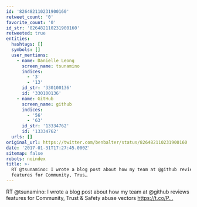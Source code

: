 ```yaml
---
id: '826482110231900160'
retweet_count: '0'
favorite_count: '0'
id_str: '826482110231900160'
retweeted: true
entities:
  hashtags: []
  symbols: []
  user_mentions:
    - name: Danielle Leong
      screen_name: tsunamino
      indices:
        - '3'
        - '13'
      id_str: '330100136'
      id: '330100136'
    - name: GitHub
      screen_name: github
      indices:
        - '56'
        - '63'
      id_str: '13334762'
      id: '13334762'
  urls: []
original_url: https://twitter.com/benbalter/status/826482110231900160
date: '2017-01-31T17:27:45.000Z'
sitemap: false
robots: noindex
title: >-
  RT @tsunamino: I wrote a blog post about how my team at @github reviews
  features for Community, Trus…
---
```


RT @tsunamino: I wrote a blog post about how my team at @github reviews features for Community, Trust &amp; Safety abuse vectors https://t.co/P…